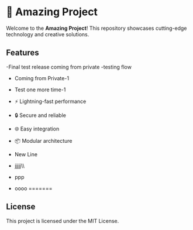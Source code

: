 # 🚀 Amazing Project

Welcome to the **Amazing Project**! This repository showcases cutting-edge technology and creative solutions.


## Features
-Final test release coming from private
-testing flow
- Coming from Private-1
- Test one more time-1
- ⚡ Lightning-fast performance
- 🔒 Secure and reliable
- 🌐 Easy integration

- 📦 Modular architecture
- New Line
- jjjjj\\\
- ppp
- oooo
=======

## License

This project is licensed under the MIT License.
